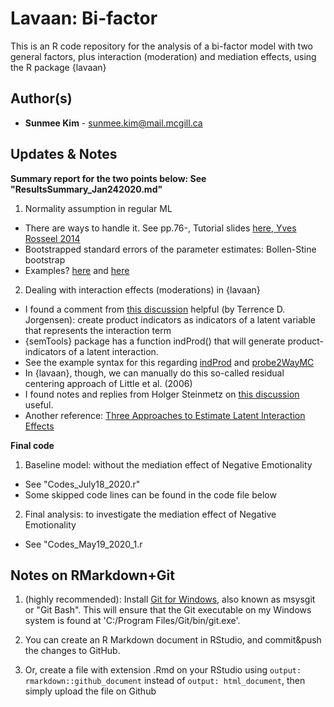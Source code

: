 Lavaan: Bi-factor
====================================================

This is an R code repository for the analysis of a bi-factor model with two general factors, plus interaction (moderation) and mediation effects, using the R package {lavaan}


Author(s)
-------

-   **Sunmee Kim** - <sunmee.kim@mail.mcgill.ca>


Updates & Notes
-------

**Summary report for the two points below: See "ResultsSummary_Jan242020.md"**

1. Normality assumption in regular ML
  - There are ways to handle it. See pp.76-, Tutorial slides [here, Yves Rosseel 2014](https://personality-project.org/r/tutorials/summerschool.14/rosseel_sem_intro.pdf)
  - Bootstrapped standard errors of the parameter estimates: Bollen-Stine bootstrap
  - Examples? [here](https://psu-psychology.github.io/r-bootcamp-2018/talks/lavaan_tutorial.html) and [here](https://paolotoffanin.wordpress.com/2017/05/06/multiple-mediator-analysis-with-lavaan/comment-page-1/)

2. Dealing with interaction effects (moderations) in {lavaan}
  - I found a comment from [this discussion](https://groups.google.com/forum/#!topic/lavaan/iP4LDqyjlLQ) helpful (by Terrence D. Jorgensen): create product indicators as indicators of a latent variable that represents the interaction term
  - {semTools} package has a function indProd() that will generate product-indicators of a latent interaction.
  - See the example syntax for this regarding [indProd](https://www.rdocumentation.org/packages/semTools/versions/0.5-2/topics/indProd) and [probe2WayMC](https://www.rdocumentation.org/packages/semTools/versions/0.5-2/topics/probe2WayMC)
  - In {lavaan}, though, we can manually do this so-called residual centering approach of Little et al. (2006)
  - I found notes and replies from Holger Steinmetz on [this discussion](https://www.researchgate.net/post/Is_it_possible_to_conduct_moderated_mediation_with_latent_variables_with_available_packages_of_R_softwareAll_variables_are_continuous) useful.
  - Another reference: [Three Approaches to Estimate Latent Interaction Effects](file:///C:/Users/SUNMEE%20KIM/Downloads/Steinmetzetal.2011-Threeapproachestoestimatelatentinteractioneffects.pdf)

**Final code**

1. Baseline model: without the mediation effect of Negative Emotionality
  - See "Codes_July18_2020.r"
  - Some skipped code lines can be found in the code file below
  
2. Final analysis: to investigate the mediation effect of Negative Emotionality
  - See "Codes_May19_2020_1.r

Notes on RMarkdown+Git
-------

1. (highly recommended): Install [Git for Windows](https://gitforwindows.org/), also known as msysgit or "Git Bash". This will ensure that the Git executable on my Windows system is found at 'C:/Program Files/Git/bin/git.exe'.

2. You can create an R Markdown document in RStudio, and commit&push the changes to GitHub.

3. Or, create a file with extension .Rmd on your RStudio using ```output: rmarkdown::github_document``` instead of ```output: html_document```, then simply upload the file on Github
